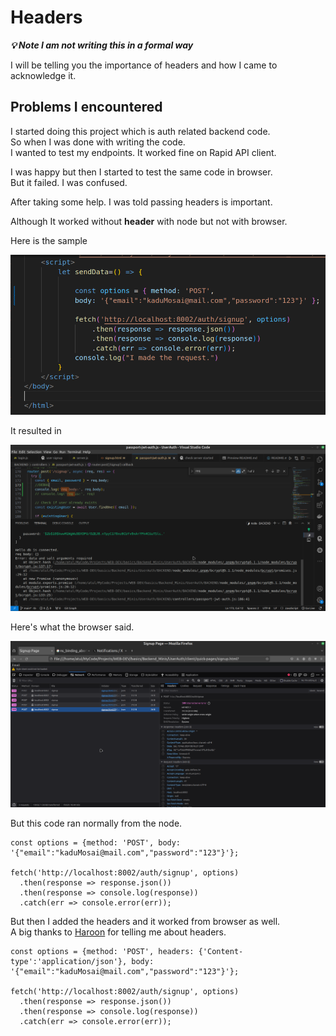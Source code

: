 # Headers

***💡️ Note I am not writing this in a formal way***

I will be telling you the importance of headers and how I came to acknowledge it.

## Problems I encountered

I started doing this project which is auth related backend code.  
So when I was done with writing the code.  
I wanted to test my endpoints. It worked fine on Rapid API client.  

I was happy but then I started to test the same code in browser.  
But it failed. I was confused.

After taking some help. I was told passing headers is important.

Although It worked without **header** with node but not with browser.

Here is the sample

![signup.html](previous-format-signup.png)

It resulted in 

![Backend response](No-request-recieved.png)

Here's what the browser said.

![browser response](req-not-being-sent-to-the-backend.png)

But this code ran normally from the node.

```JS
const options = {method: 'POST', body: '{"email":"kaduMosai@mail.com","password":"123"}'};

fetch('http://localhost:8002/auth/signup', options)
  .then(response => response.json())
  .then(response => console.log(response))
  .catch(err => console.error(err));
```

But then I added the headers and it worked from browser as well.  
A big thanks to [Haroon](https://github.com/iHaroon29) for telling me about headers.

```JS
const options = {method: 'POST', headers: {'Content-type':'application/json'}, body: '{"email":"kaduMosai@mail.com","password":"123"}'};

fetch('http://localhost:8002/auth/signup', options)
  .then(response => response.json())
  .then(response => console.log(response))
  .catch(err => console.error(err));
```
